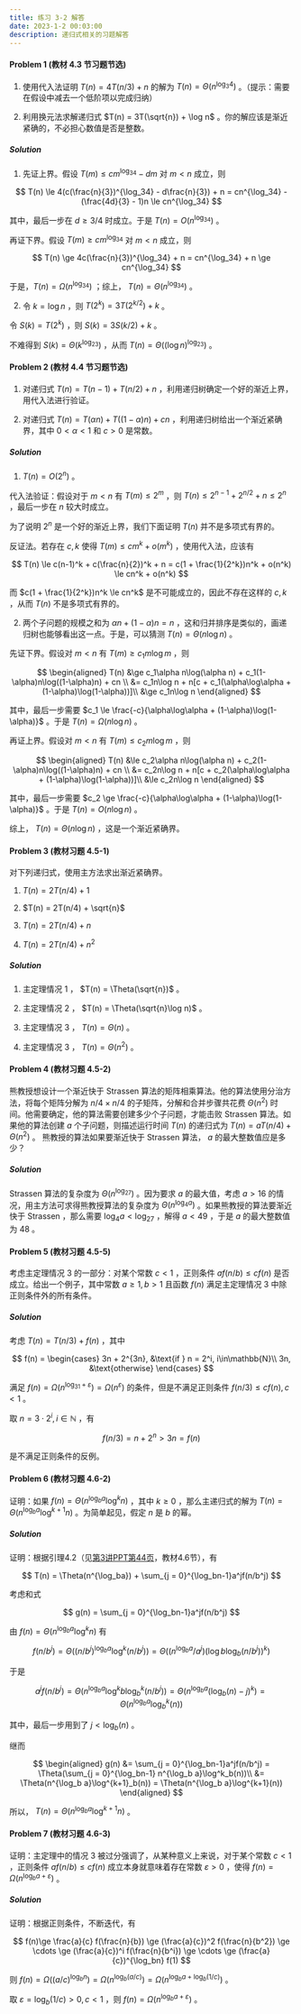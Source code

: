 ```yaml
---
title: 练习 3-2 解答
date: 2023-1-2 00:03:00
description: 递归式相关的习题解答
---
```


#### Problem 1 (教材 4.3 节习题节选)

1. 使用代入法证明 $T(n) = 4T(n/3) + n$ 的解为 $T(n) = \Theta(n^{\log_3 4})$ 。（提示：需要在假设中减去一个低阶项以完成归纳）

2. 利用换元法求解递归式 $T(n) = 3T(\sqrt{n}) + \log n$ 。你的解应该是渐近紧确的，不必担心数值是否是整数。

##### Solution

1. 先证上界。假设 $T(m) \le cm^{\log_34} - dm$ 对 $m < n$ 成立，则 

$$
T(n) \le 4(c(\frac{n}{3})^{\log_34} - d\frac{n}{3}) + n = cn^{\log_34} - (\frac{4d}{3} - 1)n \le cn^{\log_34}
$$

其中，最后一步在 $d \ge 3/4$ 时成立。于是 $T(n) = O(n^{\log_34})$ 。

再证下界。假设 $T(m) \ge cm^{\log_34}$ 对 $m < n$ 成立，则 

$$
T(n) \ge 4c(\frac{n}{3})^{\log_34} + n = cn^{\log_34} + n \ge cn^{\log_34}
$$

于是，$T(n) = \Omega(n^{\log_34})$ ；综上， $T(n) = \Theta(n^{\log_34})$ 。

2. 令 $k = \log n$ ，则 $T(2^k) = 3T(2^{k/2}) + k$ 。

令 $S(k) = T(2^k)$ ，则 $S(k) = 3S(k/2) + k$ 。

不难得到 $S(k) = \Theta(k^{\log_23})$ ，从而 $T(n) = \Theta((\log n)^{\log_23})$ 。


#### Problem 2 (教材 4.4 节习题节选)

1. 对递归式 $T(n) = T(n - 1) + T(n/2) + n$ ，利用递归树确定一个好的渐近上界，用代入法进行验证。

2. 对递归式 $T(n) = T(\alpha n) + T((1-\alpha)n) + cn$ ，利用递归树给出一个渐近紧确界，其中 $0 < \alpha < 1$ 和 $c > 0$ 是常数。

##### Solution

1. $T(n) = O(2^n)$ 。

代入法验证：假设对于 $m < n$ 有 $T(m) \le 2^m$ ，则 $T(n) \le 2^{n-1} + 2^{n/2} + n \le 2^n$ ，最后一步在 $n$ 较大时成立。

为了说明 $2^n$ 是一个好的渐近上界，我们下面证明 $T(n)$ 并不是多项式有界的。

反证法。若存在 $c, k$ 使得 $T(m) \le cm^k + o(m^k)$ ，使用代入法，应该有

$$
T(n) \le c(n-1)^k + c(\frac{n}{2})^k + n = c(1 + \frac{1}{2^k})n^k + o(n^k) \le cn^k + o(n^k)
$$

而 $c(1 + \frac{1}{2^k})n^k \le cn^k$ 是不可能成立的，因此不存在这样的 $c, k$ ，从而 $T(n)$ 不是多项式有界的。

2. 两个子问题的规模之和为 $\alpha n + (1-\alpha)n = n$ ，这和归并排序是类似的，画递归树也能够看出这一点。于是，可以猜测 $T(n) = \Theta(n\log n)$ 。

先证下界。假设对 $m < n$ 有 $T(m) \ge c_1m\log m$ ，则

$$
\begin{aligned}
T(n) &\ge c_1\alpha n\log(\alpha n) + c_1(1-\alpha)n\log((1-\alpha)n) + cn \\
&= c_1n\log n + n[c + c_1(\alpha\log\alpha + (1-\alpha)\log(1-\alpha))]\\
&\ge c_1n\log n
\end{aligned}
$$

其中，最后一步需要 $c_1 \le \frac{-c}{\alpha\log\alpha + (1-\alpha)\log(1-\alpha)}$ 。于是 $T(n) = \Omega(n\log n)$ 。

再证上界。假设对 $m < n$ 有 $T(m) \le c_2m\log m$ ，则

$$
\begin{aligned}
T(n) &\le c_2\alpha n\log(\alpha n) + c_2(1-\alpha)n\log((1-\alpha)n) + cn \\
&= c_2n\log n + n[c + c_2(\alpha\log\alpha + (1-\alpha)\log(1-\alpha))]\\
&\le c_2n\log n 
\end{aligned}
$$

其中，最后一步需要 $c_2 \ge \frac{-c}{\alpha\log\alpha + (1-\alpha)\log(1-\alpha)}$ 。于是 $T(n) = O(n\log n)$ 。

综上， $T(n) = \Theta(n\log n)$ ，这是一个渐近紧确界。


#### Problem 3 (教材习题 4.5-1)

对下列递归式，使用主方法求出渐近紧确界。

1. $T(n) = 2T(n/4) + 1$

2. $T(n) = 2T(n/4) + \sqrt{n}$

3. $T(n) = 2T(n/4) + n$

4. $T(n) = 2T(n/4) + n^2$

##### Solution

1. 主定理情况 1 ， $T(n) = \Theta(\sqrt{n})$ 。

2. 主定理情况 2 ， $T(n) = \Theta(\sqrt{n}\log n)$ 。

3. 主定理情况 3 ， $T(n) = \Theta(n)$ 。

4. 主定理情况 3 ， $T(n) = \Theta(n^2)$ 。


#### Problem 4 (教材习题 4.5-2)

熊教授想设计一个渐近快于 Strassen 算法的矩阵相乘算法。他的算法使用分治方法，将每个矩阵分解为 $n/4 \times n/4$ 的子矩阵，分解和合并步骤共花费 $\Theta(n^2)$ 时间。他需要确定，他的算法需要创建多少个子问题，才能击败 Strassen 算法。如果他的算法创建 $a$ 个子问题，则描述运行时间 $T(n)$ 的递归式为 $T(n) = aT(n/4) + \Theta(n^2)$ 。 熊教授的算法如果要渐近快于 Strassen 算法， $a$ 的最大整数值应是多少？

##### Solution

Strassen 算法的复杂度为 $\Theta(n^{\log_27})$ 。因为要求 $a$ 的最大值，考虑 $a > 16$ 的情况，用主方法可求得熊教授算法的复杂度为 $\Theta(n^{\log_4a})$ 。如果熊教授的算法要渐近快于 Strassen ，那么需要 $\log_4a < \log_27$ ，解得 $a < 49$ ，于是 $a$ 的最大整数值为 $48$ 。


#### Problem 5 (教材习题 4.5-5)

考虑主定理情况 3 的一部分：对某个常数 $c < 1$ ，正则条件 $af(n/b) \le cf(n)$ 是否成立。给出一个例子，其中常数 $a \ge 1, b > 1$ 且函数 $f(n)$ 满足主定理情况 3 中除正则条件外的所有条件。

##### Solution

考虑 $T(n) = T(n/3) + f(n)$ ，其中 

$$
f(n) = \begin{cases}
3n + 2^{3n}, &\text{if } n = 2^i, i\in\mathbb{N}\\
3n, &\text{otherwise}
\end{cases}
$$

满足 $f(n) = \Omega(n^{\log_31+\varepsilon}) = \Omega(n^{\varepsilon})$ 的条件，但是不满足正则条件 $f(n/3) \le cf(n), c<1$ 。

取 $n = 3\cdot 2^{i}, i\in\mathbb{N}$ ，有

$$
f(n/3) = n + 2^n > 3n = f(n)
$$

是不满足正则条件的反例。


#### Problem 6 (教材习题 4.6-2)

证明：如果 $f(n) = \Theta(n^{\log_b a}\log^k n)$ ，其中 $k \ge 0$ ，那么主递归式的解为 $T(n) = \Theta(n^{\log_b a}\log^{k+1} n)$ 。为简单起见，假定 $n$ 是 $b$ 的幂。

##### Solution

证明：根据引理4.2（见[第3讲PPT第44页](/slides/lec03-divide-and-conquer.pdf#page=44)，教材4.6节），有

$$
T(n) = \Theta(n^{\log_ba}) + \sum_{j = 0}^{\log_bn-1}a^jf(n/b^j)
$$

考虑和式

$$
g(n) = \sum_{j = 0}^{\log_bn-1}a^jf(n/b^j)
$$

由 $f(n) = \Theta(n^{\log_b a}\log^k n)$ 有 

$$
f(n/b^j) = \Theta((n/b^j)^{\log_b a}\log^k(n/b^j)) = \Theta((n^{\log_b a} / a^j)(\log b\log_b(n/b^j))^k)
$$

于是

$$
a^jf(n/b^j) = \Theta(n^{\log_b a}\log^kb\log_b^k(n/b^j)) = \Theta(n^{\log_b a}(\log_b(n) - j)^k) = \Theta(n^{\log_b a}\log^k_b(n))
$$

其中，最后一步用到了 $j < \log_b(n)$ 。

继而

$$
\begin{aligned}
g(n) &= \sum_{j = 0}^{\log_bn-1}a^jf(n/b^j) = \Theta(\sum_{j = 0}^{\log_bn-1} n^{\log_b a}\log^k_b(n))\\
&= \Theta(n^{\log_b a}\log^{k+1}_b(n)) = \Theta(n^{\log_b a}\log^{k+1}(n))
\end{aligned}
$$

所以， $T(n) = \Theta(n^{\log_b a}\log^{k+1} n)$ 。


#### Problem 7 (教材习题 4.6-3)

证明：主定理中的情况 3 被过分强调了，从某种意义上来说，对于某个常数 $c < 1$ ，正则条件 $af(n/b) \le cf(n)$ 成立本身就意味着存在常数 $\varepsilon > 0$ ，使得 $f(n) = \Omega(n^{\log_b a + \varepsilon})$ 。

##### Solution

证明：根据正则条件，不断迭代，有

$$
f(n)\ge \frac{a}{c} f(\frac{n}{b}) \ge (\frac{a}{c})^2 f(\frac{n}{b^2}) \ge \cdots \ge (\frac{a}{c})^i f(\frac{n}{b^i}) \ge \cdots \ge (\frac{a}{c})^{\log_bn} f(1)
$$

则 $f(n) = \Omega((a/c)^{\log_bn}) = \Omega(n^{\log_b(a/c)}) = \Omega(n^{\log_ba + \log_b(1/c)})$ 。

取 $\varepsilon = \log_b(1/c) > 0, c<1$ ，则 $f(n) = \Omega(n^{\log_b a + \varepsilon})$ 。

